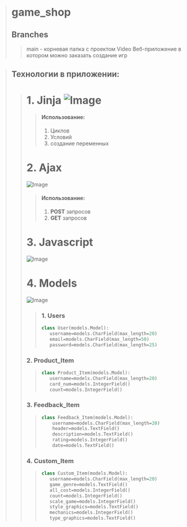> # game_shop
>  ## Branches
>> main - корневая папка с проектом
>> Video
> Веб-приложение в котором можно заказать создание игр

> ## Технологии в приложении:
>> # 1. Jinja  ![Image](https://waksoft.susu.ru/wp-content/uploads/2021/04/transparant-jinja.png)
>>> #### Использование:
>>> 1. Циклов
>>> 2. Условий
>>> 3. создание переменных
>> # 2. Ajax
>> ![Image](https://cdn-icons-png.flaticon.com/512/1183/1183690.png)
>>> #### Использование:
>>> 1. **POST** запросов
>>> 2. **GET** запросов
>> # 3. Javascript
>> ![Image](https://cdn-icons-png.flaticon.com/512/4726/4726005.png)
>> # 4. Models
>> ![Image](https://cdn-icons-png.flaticon.com/512/9853/9853806.png)
>>>### 1. Users
>>>```python
>>> class User(models.Model):
>>>    username=models.CharField(max_length=20)
>>>    email=models.CharField(max_length=50)
>>>    password=models.CharField(max_length=25)
>> ### 2. Product_Item
>>>```python
>>> class Product_Item(models.Model):
>>>    username=models.CharField(max_length=20)
>>>    card_num=models.IntegerField()
>>>    count=models.IntegerField()
>> ### 3. Feedback_Item
>>>```python
>>> class Feedback_Item(models.Model):
>>>     username=models.CharField(max_length=20)
>>>     header=models.TextField()
>>>     description=models.TextField()
>>>     rating=models.IntegerField()
>>>     date=models.TextField()
>> ### 4. Custom_Item
>>>```python
>>> class Custom_Item(models.Model):
>>>    username=models.CharField(max_length=20)
>>>    game_genre=models.TextField()
>>>    all_cost=models.IntegerField()
>>>    count=models.IntegerField()
>>>    scale_game=models.IntegerField()
>>>    style_graphics=models.TextField()
>>>    mechanics=models.IntegerField()
>>>    type_graphics=models.TextField()




  
  
